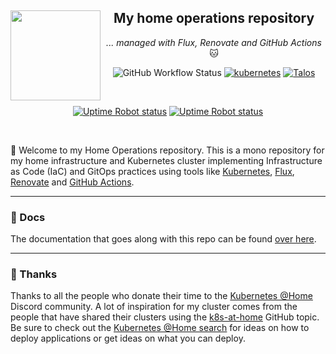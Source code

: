 <div align="center">

<img src="https://gitlab.com/uploads/-/system/project/avatar/35246547/homelab.png" align="left" width="144px" height="144px"/>

## My home operations repository

_... managed with Flux, Renovate and GitHub Actions_ 🐱

</div>

<div align="center">

![GitHub Workflow Status](https://img.shields.io/github/actions/workflow/status/mrmarble/home-ops/schedule-renovate.yaml?&logo=renovatebot&style=for-the-badge&label=renovate&color=blue)
[![kubernetes](https://img.shields.io/badge/kubernetes-v1.28.1-success.svg?style=for-the-badge&logo=kubernetes&color=blue&logoColor=white)](https://kubernetes.io/)
[![Talos](https://img.shields.io/badge/Talos-v1.5.2-success?style=for-the-badge&logo=data%3Aimage%2Fpng%3Bbase64%2CiVBORw0KGgoAAAANSUhEUgAAACMAAAAnCAMAAACylgF9AAAAAXNSR0IB2cksfwAAAAlwSFlzAAALEwAACxMBAJqcGAAAAgRQTFRFAAAA%2F%2F%2F%2F%2F%2F%2F%2F%2F%2F%2F%2F%2F%2F%2F%2F%2F%2F%2F%2F%2F%2F%2F%2F%2F%2F%2F%2F%2F%2F%2F%2F%2F%2F%2F%2F%2F%2F%2F%2F%2F%2F%2F%2F%2F%2F%2F%2F%2F%2F%2F%2F%2F%2F%2F%2F%2F%2F%2F%2F%2F%2F%2F%2F%2F%2F%2F%2F%2F%2F%2F%2F%2F%2F%2F%2F%2F%2F%2F%2F%2F%2F%2F%2F%2F%2F%2F%2F%2F%2F%2F%2F%2F%2F%2F%2F%2F%2F%2F%2F%2F%2F%2F%2F%2F%2F%2F%2F%2F%2F%2F%2F%2F%2F%2F%2F%2F%2F%2F%2F%2F%2F%2F%2F%2F%2F%2F%2F%2F%2F%2F%2F%2F%2F%2F%2F%2F%2F%2F%2F%2F%2F%2F%2F%2F%2F%2F%2F%2F%2F%2F%2F%2F%2F%2F%2F%2F%2F%2F%2F%2F%2F%2F%2F%2F%2F%2F%2F%2F%2F%2F%2F%2F%2F%2F%2F%2F%2F%2F%2F%2F%2F%2F%2F%2F%2F%2F%2F%2F%2F%2F%2F%2F%2F%2F%2F%2F%2F%2F%2F%2F%2F%2F%2F%2F%2F%2F%2F%2F%2F%2F%2F%2F%2F%2F%2F%2F%2F%2F%2F%2F%2F%2F%2F%2F%2F%2F%2F%2F%2F%2F%2F%2F%2F%2F%2F%2F%2F%2F%2F%2F%2F%2F%2F%2F%2F%2F%2F%2F%2F%2F%2F%2F%2F%2F%2F%2F%2F%2F%2F%2F%2F%2F%2F%2F%2F%2F%2F%2F%2F%2F%2F%2F%2F%2F%2F%2F%2F%2F%2F%2F%2F%2F%2F%2F%2F%2F%2F%2F%2F%2F%2F%2F%2F%2F%2F%2F%2F%2F%2F%2F%2F%2F%2F%2F%2F%2F%2F%2F%2F%2F%2F%2F%2F%2F%2F%2F%2F%2F%2F%2F%2F%2F%2F%2F%2F%2F%2F%2F%2F%2F%2F%2F%2F%2F%2F%2F%2F%2F%2F%2F%2F%2F%2F%2F%2F%2F%2F%2F%2F%2F%2F%2F%2F%2F%2F%2F%2F%2F%2F%2F%2F%2F%2F%2F%2F%2F%2F%2F%2F%2F%2F%2F%2F%2F%2F%2F%2F%2F%2F%2F%2F%2F%2F%2F%2F%2F%2F%2F%2F%2F%2F%2F%2F%2F%2F%2F%2F%2F%2F%2F%2F%2F%2F%2F%2F%2F%2F%2F%2F%2F%2F%2F%2F%2F%2F%2F%2F%2F%2F%2F%2F%2F%2F%2F%2F%2F%2F%2F%2F%2F%2F%2F%2F%2F%2F%2F%2F%2F%2F%2F%2F%2F%2F%2F%2F%2F%2F%2F%2F%2F%2F%2F%2F%2F%2F%2F%2F%2F%2F%2F%2F%2F%2F%2F%2F%2F%2F%2F%2F%2F%2F%2F%2F%2F%2F%2F%2F%2F%2F%2F%2F%2F%2F%2F%2F%2F%2F%2F%2F%2F%2F%2F%2F%2F%2F%2F%2F%2F%2F%2F%2F%2F%2F%2F%2F%2F%2F%2F%2F%2F%2F%2F%2F%2F%2F%2F%2F%2F%2F%2F%2F%2F%2F%2F%2F%2F%2F%2F%2F%2F%2F%2F%2F%2F%2F%2F%2F%2F%2F%2F%2F%2F%2F%2F%2F%2F%2F%2F%2F%2F%2F%2F%2F%2F%2F%2F%2F%2F%2F%2F%2F%2F%2F%2F%2F%2F%2F%2F%2F%2F%2F%2F%2F%2F%2F%2F%2F%2F%2F%2F%2F%2F%2F%2F%2F%2F%2F%2F%2F%2F%2F%2F%2F%2F%2F%2F%2F%2F%2F%2F%2F%2F%2F%2F%2F%2F%2F%2F%2F%2F%2F%2F%2F%2F%2F%2F%2F%2F%2F%2F%2F%2F%2F%2F%2F%2F%2F%2F%2F%2F%2F%2F%2F%2F%2F%2F%2F%2F%2F%2F%2F%2F%2F%2F%2F%2F%2F%2F%2F%2F%2F%2F%2F%2F%2F%2F%2F%2F%2F%2F%2F%2F%2F%2F%2F%2F%2F%2F%2F%2F%2F%2F%2F%2F%2F%2F%2F%2F%2F%2F%2F%2F%2FzT39WwAAAKx0Uk5TABLe%2FhEDBRPk%2F%2BMGBAFFxmJwPfXXOxbtND%2FrFJeFkpM3%2BuoIDPM1CkBMwwlOeaOvd08npvzyM6covZvKLcedcoICjouDf%2FlVR79EVn2k6SX28PQHJg7AyDA4xcG%2B%2FZ9nbZwxdnuKeHHhWFTdlrS3kGuJurwumnM%2Bs7U6dA%2FlX6Jb5oSH%2B6ilFcyx1R8j0s3fGhm5lWCqrVyMbFpeoI0XhtPWQSDEY8L3LFO7OUB67XAAAAKTSURBVHicddT7OxRRGMDxl2nV1xobG0WURS6JcklJikLt6oLoolaSSqgo3URXJd2VSjfd7%2F9kZ3bHmJnn6fwyO%2B9%2Bzpk57%2FvOEXGOmFgtdoH8Z3jiIpeFi4iPGm%2BCS%2BiJvsUuk%2BRL1B0m2Y9PdxjPEvwpDpO6FJY5TBqkL3c%2BLAMyHWYFrHS9UFaA7BybyV1FIM9l8n1QYDOFsLrI%2BndNdI%2FFUGIza2FdJJ5QKlIWKI%2F4vArSdct41lNRaYSLNgQ2ShVsMtKXXw2bLZMHNcZU7xaokq0a1Nap222R1U1TC9tVrK4etCTxNEDjDnW%2FE4KWqYGQijU1wi6PSNxujT17RXKaaakzTYKf1n0ibdloJZE6tgdhv%2Fp1AA6a5hB0qNmH4Uh7dPeV6YSbRDrhqGm64Jh6Upjs7rkUHdeoLpIeOGEa9f4npaga7ZSVxtxeGkNy2shi1JRDn4Qa6c%2Bfr8QAFEsKnDHNWcgyMn%2FOVq1BGJJuOG%2BaCzAsQzBoMxfhklyGK6a5CiNyTVVgnoyO0Twi16HTNDfgpow0c2vUMvWakSCV%2F9umuQMNEhdEq58jaS2MJ4rcNSZHjVrynkjiOC0FUTJxHyZVVR%2BgPTTNI3isKjoJT1IjHag2%2BvSZomHirZqOUREjMhULz1WKvC%2Bg1ajxNLy0zCt4rWKhVhjwygyE3xjrlcBby7yD90awKwwfjD7MVB0iqb1os5aZgljj6%2FJ8NPqwLTAT6ZBS%2BGTr%2Bc9QaITjZgJlIgVWyXpspsH6BL9YaZyKR%2FtqM2r3vbPiHKoxvuk2o9cY7eEYCR0wLTYj3%2BGHx2GGAzRPOMzsTwK%2FHKbPb77i%2FBmVgf%2B3w%2BihP39dJjnoOseU0l1GdwtrqHO1332u%2FgNM4Ww99xg%2B1AAAAABJRU5ErkJggg%3D%3D&color=blue)](https://talos.dev)

</div>
<div align="center">
<br/>

[![Uptime Robot status](https://img.shields.io/uptimerobot/status/m793877647-43f7de17c4661915fdcc503c?label=Home%20Internet&logo=googlehome&logoColor=white&style=for-the-badge)](https://uptimerobot.com/)
[![Uptime Robot status](https://img.shields.io/uptimerobot/status/m793877616-990da6b85bc8e4fc22832384?label=Home%20Assistant&logo=homeassistant&logoColor=white&style=for-the-badge)](https://uptimerobot.com/)

<br/>
</div>

👋 Welcome to my Home Operations repository. This is a mono repository for my home infrastructure and Kubernetes cluster implementing Infrastructure as Code (IaC) and GitOps practices using tools like [Kubernetes](https://kubernetes.io/), [Flux](https://github.com/fluxcd/flux2), [Renovate](https://github.com/renovatebot/renovate) and [GitHub Actions](https://github.com/features/actions).

---

### 📖 Docs

The documentation that goes along with this repo can be found [over here](https://mrmarble.github.io/home-ops/).

---

### 🤝 Thanks

Thanks to all the people who donate their time to the [Kubernetes @Home](https://discord.gg/k8s-at-home) Discord community. A lot of inspiration for my cluster comes from the people that have shared their clusters using the [k8s-at-home](https://github.com/topics/k8s-at-home) GitHub topic. Be sure to check out the [Kubernetes @Home search](https://nanne.dev/k8s-at-home-search/) for ideas on how to deploy applications or get ideas on what you can deploy.
